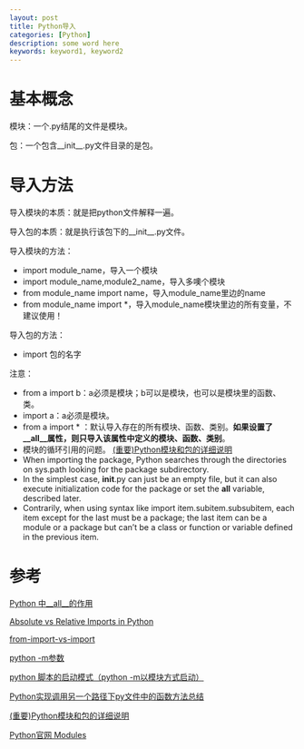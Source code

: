 ```yaml
---
layout: post
title: Python导入
categories: [Python]
description: some word here
keywords: keyword1, keyword2
---
```


# 基本概念

模块：一个\.py结尾的文件是模块。

包：一个包含\_\_init\_\_\.py文件目录的是包。

# 导入方法

导入模块的本质：就是把python文件解释一遍。

导入包的本质：就是执行该包下的\_\_init\_\_\.py文件。

导入模块的方法：
* import module\_name，导入一个模块
* import module\_name,module2\_name，导入多噢个模块
* from module\_name import name，导入module\_name里边的name
* from module\_name import \*，导入module\_name模块里边的所有变量，不建议使用！

导入包的方法：
* import 包的名字

注意：
* from a import b：a必须是模块；b可以是模块，也可以是模块里的函数、类。
* import a：a必须是模块。
* from a import \* ：默认导入存在的所有模块、函数、类别。**如果设置了\_\_all\_\_属性，则只导入该属性中定义的模块、函数、类别**。
* 模块的循环引用的问题。 [(重要)Python模块和包的详细说明](https://www.cnblogs.com/xiangweilai/p/9542232.html)
* When importing the package, Python searches through the directories on sys.path looking for the package subdirectory.
* In the simplest case, __init__.py can just be an empty file, but it can also execute initialization code for the package or set the __all__ variable, described later.
* Contrarily, when using syntax like import item.subitem.subsubitem, each item except for the last must be a package; the last item can be a module or a package but can’t be a class or function or variable defined in the previous item.

# 参考

[Python 中\_\_all\_\_的作用](https://blog.csdn.net/orangleliu/article/details/49848413)

[Absolute vs Relative Imports in Python](https://realpython.com/absolute-vs-relative-python-imports/#absolute-imports)

[from-import-vs-import](https://stackoverflow.com/questions/9439480/from-import-vs-import)

[python -m参数](https://www.jianshu.com/p/05712dd48be2)

[python 脚本的启动模式（python -m以模块方式启动）](https://blog.csdn.net/wonengguwozai/article/details/80480034)

[Python实现调用另一个路径下py文件中的函数方法总结](https://www.jb51.net/article/141643.htm)

[(重要)Python模块和包的详细说明](https://www.cnblogs.com/xiangweilai/p/9542232.html)

[Python官网 Modules](https://docs.python.org/3.6/tutorial/modules.html#packages)

